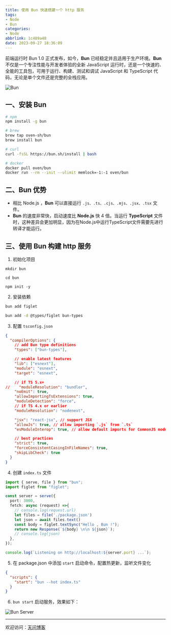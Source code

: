 ```yaml
---
title: 使用 Bun 快速搭建一个 http 服务
tags:
- Node
- Bun
categories:
- Node
abbrlink: 1c489a48
date: 2023-09-27 18:36:09
---
```


前端运行时 Bun 1.0 正式发布，如今，**Bun** 已经稳定并且适用于生产环境。**Bun** 不仅是一个专注性能与开发者体验的全新 JavaScript 运行时，还是一个快速的、全能的工具包，可用于运行、构建、测试和调试 JavaScript 和 TypeScript 代码，无论是单个文件还是完整的全栈应用。

![Bun](https://tiven.cn/static/img/bun-01-b8YDVeWw.jpg)

<!-- more -->

## 一、安装 Bun

```bash
# npm
npm install -g bun

# brew
brew tap oven-sh/bun
brew install bun

# curl
curl -fsSL https://bun.sh/install | bash

# docker
docker pull oven/bun
docker run --rm --init --ulimit memlock=-1:-1 oven/bun
```

## 二、Bun 优势

- 相比 Node.js ，**Bun** 可以直接运行 `.js、.ts、.cjs、.mjs、.jsx、.tsx` 文件。
- **Bun** 的速度非常快，启动速度比 **Node.js** 快 4 倍。当运行 **TypeScript** 文件时，这种差异会更加明显，因为在Node.js中运行TypeScript文件需要先进行转译才能运行。

## 三、使用 Bun 构建 http 服务

1. 初始化项目

```shell
mkdir bun

cd bun 

npm init -y 
```

2. 安装依赖

```bash
bun add figlet

bun add -d @types/figlet bun-types
```


3. 配置 `tsconfig.json`

```json
{
  "compilerOptions": {
    // add Bun type definitions
    "types": ["bun-types"],

    // enable latest features
    "lib": ["esnext"],
    "module": "esnext",
    "target": "esnext",

    // if TS 5.x+
//    "moduleResolution": "bundler",
    "noEmit": true,
    "allowImportingTsExtensions": true,
    "moduleDetection": "force",
    // if TS 4.x or earlier
    "moduleResolution": "nodenext",

    "jsx": "react-jsx", // support JSX
    "allowJs": true, // allow importing `.js` from `.ts`
    "esModuleInterop": true, // allow default imports for CommonJS modules

    // best practices
    "strict": true,
    "forceConsistentCasingInFileNames": true,
    "skipLibCheck": true
  }
}
```

4. 创建 `index.ts` 文件

```typescript
import { serve, file } from "bun";
import figlet from "figlet";

const server = serve({
  port: 3000,
  fetch: async (request) =>{
    // console.log(request.url)
    let files = file('./package.json')
    let json = await files.text()
    const body = figlet.textSync("Hello , Bun !");
    return new Response(`${body} \n\n ${json}`);
    // console.log(json)
  },
});

console.log(`Listening on http://localhost:${server.port} ...`);
```

5. 在 package.json 中添加 `start` 启动命令，配置热更新，监听文件变化

```json
{
  "scripts": {
    "start": "bun --hot index.ts"
  }
}
```

6. `bun start` 启动服务，效果如下：

![Bun Server](https://tiven.cn/static/img/bun-02-W7NLgshi.jpg)


---

欢迎访问：[天问博客](https://tiven.cn/p/1c489a48/ "天问博客-专注于大前端技术")

